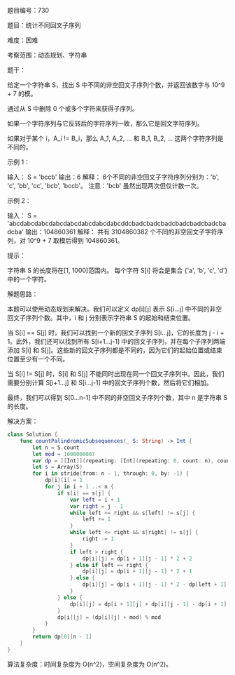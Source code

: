 题目编号：730

题目：统计不同回文子序列

难度：困难

考察范围：动态规划、字符串

题干：

给定一个字符串 S，找出 S 中不同的非空回文子序列个数，并返回该数字与 10^9 + 7 的模。

通过从 S 中删除 0 个或多个字符来获得子序列。

如果一个字符序列与它反转后的字符序列一致，那么它是回文字符序列。

如果对于某个 i，A_i != B_i，那么 A_1, A_2, ... 和 B_1, B_2, ... 这两个字符序列是不同的。

示例 1：

输入：
S = 'bccb'
输出：6
解释：
6个不同的非空回文子字符序列分别为：'b', 'c', 'bb', 'cc', 'bcb', 'bccb'。
注意：'bcb' 虽然出现两次但仅计数一次。

示例 2：

输入：
S = 'abcdabcdabcdabcdabcdabcdabcdabcddcbadcbadcbadcbadcbadcbadcbadcba'
输出：104860361
解释：
共有 3104860382 个不同的非空回文子字符序列，对 10^9 + 7 取模后得到 104860361。

提示：

字符串 S 的长度将在[1, 1000]范围内。
每个字符 S[i] 将会是集合 {'a', 'b', 'c', 'd'} 中的一个字符。

解题思路：

本题可以使用动态规划来解决。我们可以定义 dp[i][j] 表示 S[i...j] 中不同的非空回文子序列个数。其中，i 和 j 分别表示字符串 S 的起始和结束位置。

当 S[i] == S[j] 时，我们可以找到一个新的回文子序列 S[i...j]，它的长度为 j - i + 1。此外，我们还可以找到所有 S[i+1...j-1] 中的回文子序列，并在每个子序列两端添加 S[i] 和 S[j]。这些新的回文子序列都是不同的，因为它们的起始位置或结束位置至少有一个不同。

当 S[i] != S[j] 时，S[i] 和 S[j] 不能同时出现在同一个回文子序列中。因此，我们需要分别计算 S[i+1...j] 和 S[i...j-1] 中的回文子序列个数，然后将它们相加。

最终，我们可以得到 S[0...n-1] 中不同的非空回文子序列个数，其中 n 是字符串 S 的长度。

解决方案：

```swift
class Solution {
    func countPalindromicSubsequences(_ S: String) -> Int {
        let n = S.count
        let mod = 1000000007
        var dp = [[Int]](repeating: [Int](repeating: 0, count: n), count: n)
        let s = Array(S)
        for i in stride(from: n - 1, through: 0, by: -1) {
            dp[i][i] = 1
            for j in i + 1 ..< n {
                if s[i] == s[j] {
                    var left = i + 1
                    var right = j - 1
                    while left <= right && s[left] != s[j] {
                        left += 1
                    }
                    while left <= right && s[right] != s[j] {
                        right -= 1
                    }
                    if left > right {
                        dp[i][j] = dp[i + 1][j - 1] * 2 + 2
                    } else if left == right {
                        dp[i][j] = dp[i + 1][j - 1] * 2 + 1
                    } else {
                        dp[i][j] = dp[i + 1][j - 1] * 2 - dp[left + 1][right - 1]
                    }
                } else {
                    dp[i][j] = dp[i + 1][j] + dp[i][j - 1] - dp[i + 1][j - 1]
                }
                dp[i][j] = (dp[i][j] + mod) % mod
            }
        }
        return dp[0][n - 1]
    }
}
```

算法复杂度：时间复杂度为 O(n^2)，空间复杂度为 O(n^2)。